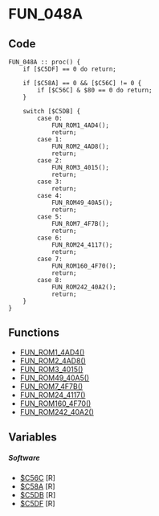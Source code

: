 # FUN_048A

## Code
```
FUN_048A :: proc() {
	if [$C5DF] == 0 do return;
	
	if [$C58A] == 0 && [$C56C] != 0 {
		if [$C56C] & $80 == 0 do return;
	}
	
	switch [$C5DB] {
		case 0:
			FUN_ROM1_4AD4();
			return;
		case 1:
			FUN_ROM2_4AD8();
			return;
		case 2:
			FUN_ROM3_4015();
			return;
		case 3:
			return;
		case 4:
			FUN_ROM49_40A5();
			return;
		case 5:
			FUN_ROM7_4F7B();
			return;
		case 6:
			FUN_ROM24_4117();
			return;
		case 7:
			FUN_ROM160_4F70();
			return;
		case 8:
			FUN_ROM242_40A2();
			return;
	}
}
```
## Functions
- [FUN_ROM1_4AD4()](bank1/FUN_4AD4.md)
- [FUN_ROM2_4AD8()](bank2/FUN4AD8.md)
- [FUN_ROM3_4015()](bank3/FUN_4015.md)
- [FUN_ROM49_40A5()](bank49/FUN_40A5.md)
- [FUN_ROM7_4F7B()](bank7/FUN_4F7B.md)
- [FUN_ROM24_4117()](bank42/FUN_4117.md)
- [FUN_ROM160_4F70()](bank160/FUN_4F70.md)
- [FUN_ROM242_40A2()](bank242/FUN_40A2.md)
## Variables
##### Software
- [$C56C](variables/software/C56C.md) [R]
- [$C58A](variables/software/C58A.md) [R]
- [$C5DB](variables/software/C5DB.md) [R]
- [$C5DF](variables/software/C5DF.md) [R]
